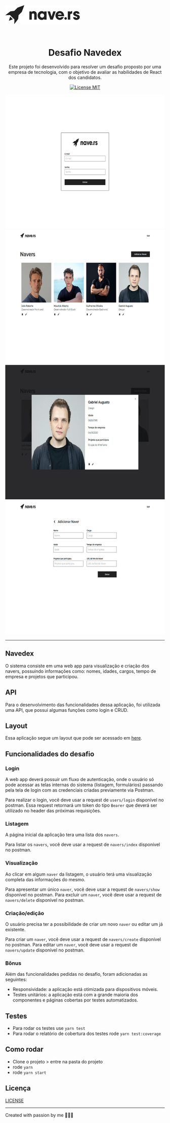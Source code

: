 <img alt="Nave.rs" src="repo/imgs/logo.png" align="center" />

<h1 align="center">
<br>
Desafio Navedex
</h1>

<p align="center">
Este projeto foi desenvolvido para resolver um desafio proposto por uma empresa de tecnologia, com o objetivo de avaliar as habilidades de React dos candidatos.</p>

<p align="center">
  <a href="https://opensource.org/licenses/MIT">
    <img src="https://img.shields.io/badge/License-MIT-blue.svg" alt="License MIT">
  </a>
</p>

<div>
  <img src="repo/imgs/image1.png" alt="demo" height="425">
  <img src="repo/imgs/image2.png" alt="demo" height="425">
  <img src="repo/imgs/image3.png" alt="demo" height="425">
  <img src="repo/imgs/image4.png" alt="demo" height="425">
</div>

<hr />

## Navedex

O sistema consiste em uma web app para visualização e criação dos navers, possuindo informações como: nomes, idades, cargos, tempo de empresa e projetos que participou.

## API

Para o desenvolvimento das funcionalidades dessa aplicação, foi utilizada uma API, que possui algumas funções como login e CRUD.

## Layout

Essa aplicação segue um layout que pode ser acessado em [here](https://www.figma.com/file/II8UDFm2uJFZaD0FOPcinP/Teste-Front-End?node-id=0%3A1).

## Funcionalidades do desafio

### Login

A web app deverá possuir um fluxo de autenticação, onde o usuário só pode acessar as telas internas do sistema (listagem, formulários) passando pela tela de login com as credenciais criadas previamente via Postman.

Para realizar o login, você deve usar a request de `users/login` disponível no postman. Essa request retornará um token do tipo `Bearer` que deverá ser utilizado no header das próximas requisições.

### Listagem

A página inicial da aplicação tera uma lista dos `navers`.

Para listar os `navers`, você deve usar a request de `navers/index` disponível no postman.

### Visualização

Ao clicar em algum `naver` da listagem, o usuário terá uma visualização completa das informações do mesmo.

Para apresentar um único `naver`, você deve usar a request de `navers/show` disponível no postman.
Para excluir um `naver`, você deve usar a request de `navers/delete` disponível no postman.

### Criação/edição

O usuário precisa ter a possibilidade de criar um novo `naver` ou editar um já existente.

Para criar um `naver`, você deve usar a request de `navers/create` disponível no postman.
Para editar um `naver`, você deve usar a request de `navers/update` disponível no postman.

### Bônus

Além das funcionalidades pedidas no desafio, foram adicionadas as seguintes:

- Responsividade: a aplicação está otimizada para dispositivos móveis.
- Testes unitários: a aplicação está com a grande maioria dos componentes e páginas cobertas por testes automatizados.

## Testes

- Para rodar os testes use `yarn test`
- Para rodar o relatório de cobertura dos testes rode `yarn test:coverage`

## Como rodar

- Clone o projeto > entre na pasta do projeto
- rode `yarn`
- rode `yarn start`

## Licença

[LICENSE](https://opensource.org/licenses/MIT)

---

Created with passion by me 👨🏻‍💻
